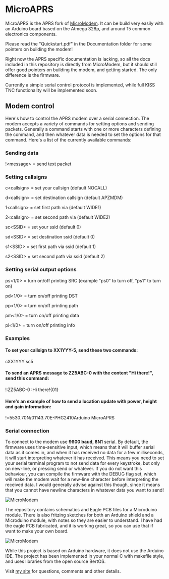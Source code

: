 MicroAPRS
==========

MicroAPRS is the APRS fork of [MicroModem](https://github.com/markqvist/MicroModem). It can be build very easily with an Arduino board based on the Atmega 328p, and around 15 common electronics components.

Please read the "Quickstart.pdf" in the Documentation folder for some pointers on building the modem!

Right now the APRS specific documentation is lacking, so all the docs included in this repository is directly from MicroModem, but it should still offer good pointers on building the modem, and getting started. The only difference is the firmware.

Currently a simple serial control protocol is implemented, while full KISS TNC functionality will be implemented soon.

## Modem control

Here's how to control the APRS modem over a serial connection. The modem accepts a variety of commands for setting options and sending packets. Generally a command starts with one or more characters defining the command, and then whatever data is needed to set the options for that command. Here's a list of the currently available commands:

### Sending data
!\<message\>      = send text packet

### Setting callsigns
c\<callsign\>     = set your callsign (default NOCALL)

d\<callsign\>     = set destination callsign (default APZMDM)

1\<callsign\>     = set first path via (default WIDE1)

2\<callsign\>     = set second path via (default WIDE2)


sc\<SSID\>        = set your ssid (default 0)

sd\<SSID\>        = set destination ssid (default 0)

s1\<SSID\>        = set first path via ssid (default 1)

s2\<SSID\>        = set second path via ssid (default 2)


### Setting serial output options
ps\<1/0\>         = turn on/off printing SRC (example "ps0" to turn off, "ps1" to turn on)

pd\<1/0\>         = turn on/off printing DST

pp\<1/0\>         = turn on/off printing path

pm\<1/0\>         = turn on/off printing data

pi\<1/0\>         = turn on/off printing info


### Examples

#### To set your callsign to XX1YYY-5, send these two commands:
cXX1YYY
sc5

#### To send an APRS message to ZZ5ABC-0 with the content "Hi there!", send this command:
!:ZZ5ABC-0 :Hi there!{01}

#### Here's an example of how to send a location update with power, height and gain information:
!=5530.70N/01143.70E-PHG2410Arduino MicroAPRS

### Serial connection

To connect to the modem use __9600 baud, 8N1__ serial. By default, the firmware uses time-sensitive input, which means that it will buffer serial data as it comes in, and when it has received no data for a few milliseconds, it will start interpreting whatever it has received. This means you need to set your serial terminal program to not send data for every keystroke, but only on new-line, or pressing send or whatever. If you do not want this behaviour, you can compile the firmware with the DEBUG flag set, which will make the modem wait for a new-line character before interpreting the received data. I would generally advise against this though, since it means that you cannot have newline characters in whatever data you want to send!

![MicroModem](https://raw.githubusercontent.com/markqvist/MicroModem/master/Design/Images/1.jpg)

The repository contains schematics and Eagle PCB files for a Microduino module. There is also fritzing sketches for both an Arduino shield and a Microduino module, with notes so they are easier to understand. I have had the eagle PCB fabricated, and it is working great, so you can use that if want to make your own board.

![MicroModem](https://raw.githubusercontent.com/markqvist/MicroModem/master/Design/Images/PCB-lo.png)

While this project is based on Arduino hardware, it does not use the Arduino IDE. The project has been implemented in your normal C with makefile style, and uses libraries from the open source BertOS.

Visit [my site](http://unsigned.io) for questions, comments and other details.
